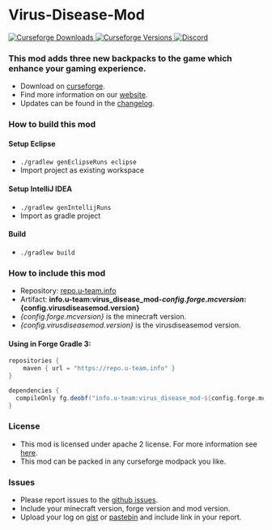 # Virus-Disease-Mod

[
![Curseforge Downloads](http://cf.way2muchnoise.eu/virus-disease-mod.svg)
![Curseforge Versions](http://cf.way2muchnoise.eu/versions/virus-disease-mod.svg)
](https://www.curseforge.com/minecraft/mc-mods/virus-disease-mod)
[
![Discord](https://img.shields.io/discord/297104769649213441?label=Discord)
](https://discordapp.com/invite/QXbWS36)

### This mod adds three new backpacks to the game which enhance your gaming experience.

- Download on [curseforge](https://www.curseforge.com/minecraft/mc-mods/virus-disease-mod).  
- Find more information on our [website](https://u-team.info/mods/virusdiseasemod).
- Updates can be found in the [changelog](CHANGELOG.md).

### How to build this mod

#### Setup Eclipse
- ``./gradlew genEclipseRuns eclipse``
- Import project as existing workspace

#### Setup IntelliJ IDEA
- ``./gradlew genIntellijRuns``
- Import as gradle project

#### Build
- ``./gradlew build``

### How to include this mod

- Repository: [repo.u-team.info](https://repo.u-team.info)
- Artifact: **info.u-team:virus_disease_mod-${config.forge.mcversion}:${config.virusdiseasemod.version}** 
- *{config.forge.mcversion}* is the minecraft version.
- *{config.virusdiseasemod.version}* is the virusdiseasemod version.

#### Using in Forge Gradle 3:
```gradle
repositories {
    maven { url = "https://repo.u-team.info" }
}

dependencies {
  compileOnly fg.deobf("info.u-team:virus_disease_mod-${config.forge.mcversion}:${config.virusdiseasemod.version}")
}
```

### License

- This mod is licensed under apache 2 license. For more information see [here](LICENSE).  
- This mod can be packed in any curseforge modpack you like.

### Issues

- Please report issues to the [github issues](../../issues).
- Include your minecraft version, forge version and mod version.
- Upload your log on [gist](https://gist.github.com) or [pastebin](https://pastebin.com) and include link in your report.

